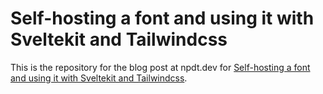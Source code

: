 # Self-hosting a font and using it with Sveltekit and Tailwindcss

This is the repository for the blog post at npdt.dev for [Self-hosting a font and using it with Sveltekit and Tailwindcss](https://www.npdt.dev/en/blog/post/self-hosting-a-font-and-using-it-with-sveltekit-and-tailwindcss).

